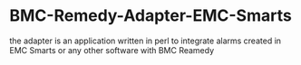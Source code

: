 # BMC-Remedy-Adapter-EMC-Smarts
the adapter is an application written in perl to integrate alarms created in EMC Smarts or any other software with BMC Reamedy
